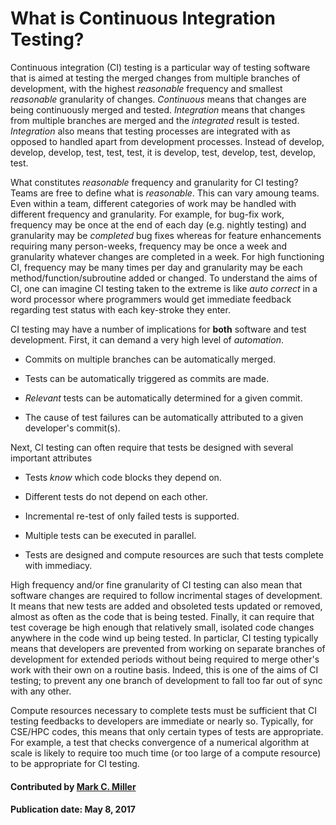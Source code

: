 # What is Continuous Integration Testing?

Continuous integration (CI) testing is a particular way of testing software that is aimed at testing
the merged changes from multiple branches of development, with the highest _reasonable_ frequency
and smallest _reasonable_ granularity of changes. _Continuous_ means that changes are being continuously
merged and tested. _Integration_ means that changes from multiple branches are merged and the _integrated_
result is tested. _Integration_ also means that testing processes are integrated with as opposed to handled apart
from development processes. Instead of develop, develop, develop, test, test, test, it is
develop, test, develop, test, develop, test.

What constitutes _reasonable_ frequency and granularity for CI testing? Teams are free to define what
is _reasonable_. This can vary amoung teams. Even within a team, different categories of work may be
handled with different frequency and granularity. For example, for bug-fix work, frequency may be once
at the end of each day (e.g. nightly testing) and granularity may be _completed_ bug fixes whereas for
feature enhancements requiring many person-weeks, frequency may be once a week and granularity whatever
changes are completed in a week. For high functioning CI, frequency may be many times per day and granularity
may be each method/function/subroutine added or changed. To understand the aims of CI, one can imagine CI
testing taken to the extreme is like _auto correct_ in a word processor where programmers would get immediate
feedback regarding test status with each key-stroke they enter.

CI testing may have a number of implications for **both** software and test development. First, it can demand a
very high level of _automation_.

- Commits on multiple branches can be automatically merged.

- Tests can be automatically triggered as commits are made.

- _Relevant_ tests can be automatically determined for a given commit.

- The cause of test failures can be automatically attributed to a given developer's commit(s).

Next, CI testing can often require that tests be designed with several important attributes

- Tests _know_ which code blocks they depend on.

- Different tests do not depend on each other.

- Incremental re-test of only failed tests is supported.

- Multiple tests can be executed in parallel.

- Tests are designed and compute resources are such that tests complete with immediacy.


High frequency and/or fine granularity of CI testing can also mean that software changes are required
to follow incrimental stages of development. It means that new tests are added and obsoleted tests updated
or removed, almost as often as the code that is being tested. Finally, it can require that test coverage be high
enough that relatively small, isolated code changes anywhere in the code wind up being tested. In
particlar, CI testing typically means that developers are prevented from working on separate branches of
development for extended periods without being required to merge other's work with their own on a
routine basis. Indeed, this is one of the aims of CI testing; to prevent any one branch of development to
fall too far out of sync with any other.

Compute resources necessary to complete tests must be sufficient that CI testing feedbacks to developers
are immediate or nearly so. Typically, for CSE/HPC codes, this means that only certain types of tests are
appropriate. For example, a test that checks convergence of a numerical algorithm at scale is
likely to require too much time (or too large of a compute resource) to be appropriate for CI testing.

#### Contributed by [Mark C. Miller](https://github.com/markcmiller86)

#### Publication date: May 8, 2017

<!---
Publish: yes
Categories: reliability
Topics: continuous integration testing
Tags:
Level: 0
Prerequisites: none
Aggregate: none
--->
